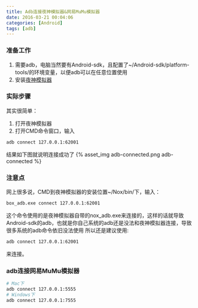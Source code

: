 ```yaml
---
title: Adb连接夜神模拟器&网易MuMu模拟器
date: 2016-03-21 00:04:06
categories: [Android]
tags: [adb]
---
```


### 准备工作
1. 需要adb，电脑当然要有Android-sdk，且配置了~/Android-sdk/platform-tools/的环境变量，以便adb可以在任意位置使用
2. 安装[夜神模拟器](http://www.yeshen.com/)

  <!--more-->

### 实际步骤
其实很简单：
1. 打开夜神模拟器
2. 打开CMD命令窗口，输入
``` bash
adb connect 127.0.0.1:62001
```
结果如下图就说明连接成功了
{% asset_img adb-connected.png adb-connected %}

### 注意点
网上很多说，CMD到夜神模拟器的安装位置~/Nox/bin/下，输入：
``` bash
box_adb.exe connect 127.0.0.1:62001
```

这个命令使用的是夜神模拟器自带的nox_adb.exe来连接的，这样的话就导致Android-sdk的adb，也就是你自己系统的adb还是没法和夜神模拟器连接，导致很多系统的adb命令依旧没法使用
所以还是建议使用:
``` bash
adb connect 127.0.0.1:62001
```
来连接。

### adb连接网易MuMu模拟器
```bash
# Mac下
adb connect 127.0.0.1:5555
# Windows下
adb connect 127.0.0.1:7555
```